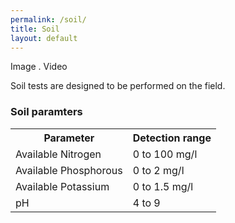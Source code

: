 ```yaml
---
permalink: /soil/
title: Soil
layout: default
---
```


Image . Video

Soil tests are designed to be performed on the field.

### Soil paramters
<table>
	<tr>
		<th>Parameter</th>
		<th>Detection range</th>
	</tr>
	<tr>
		<td>Available Nitrogen</td>
		<td>0 to 100 mg/l</td>
	</tr>
	<tr>
		<td>Available Phosphorous</td>
		<td>0 to 2 mg/l</td>
	</tr>
	<tr>
		<td>Available Potassium</td>
		<td>0 to 1.5 mg/l</td>
	</tr>
	<tr>
		<td>pH</td>
		<td>4 to 9</td>
	</tr>
</table>
